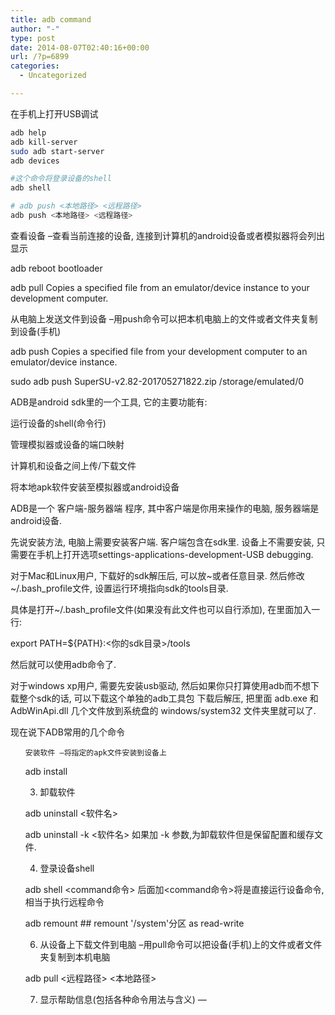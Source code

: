 ```yaml
---
title: adb command
author: "-"
type: post
date: 2014-08-07T02:40:16+00:00
url: /?p=6899
categories:
  - Uncategorized

---
```

在手机上打开USB调试

```bash
adb help
adb kill-server
sudo adb start-server
adb devices

#这个命令将登录设备的shell
adb shell

# adb push <本地路径> <远程路径>
adb push <本地路径> <远程路径>
```

查看设备 –查看当前连接的设备, 连接到计算机的android设备或者模拟器将会列出显示

adb reboot bootloader

adb pull Copies a specified file from an emulator/device instance to your development computer.

从电脑上发送文件到设备 –用push命令可以把本机电脑上的文件或者文件夹复制到设备(手机)
  
adb push Copies a specified file from your development computer to an emulator/device instance.
  
sudo adb push SuperSU-v2.82-201705271822.zip /storage/emulated/0

ADB是android sdk里的一个工具, 它的主要功能有:

运行设备的shell(命令行)
  
管理模拟器或设备的端口映射
  
计算机和设备之间上传/下载文件
  
将本地apk软件安装至模拟器或android设备
  
ADB是一个 客户端-服务器端 程序, 其中客户端是你用来操作的电脑, 服务器端是android设备.

先说安装方法, 电脑上需要安装客户端. 客户端包含在sdk里. 设备上不需要安装, 只需要在手机上打开选项settings-applications-development-USB debugging.

对于Mac和Linux用户, 下载好的sdk解压后, 可以放~或者任意目录. 然后修改~/.bash_profile文件, 设置运行环境指向sdk的tools目录.
  
具体是打开~/.bash_profile文件(如果没有此文件也可以自行添加), 在里面加入一行:

export PATH=${PATH}:<你的sdk目录>/tools

然后就可以使用adb命令了.

对于windows xp用户, 需要先安装usb驱动, 然后如果你只打算使用adb而不想下载整个sdk的话, 可以下载这个单独的adb工具包 下载后解压, 把里面 adb.exe 和 AdbWinApi.dll 几个文件放到系统盘的 windows/system32 文件夹里就可以了.

现在说下ADB常用的几个命令

<ol start="2">
  
    安装软件 –将指定的apk文件安装到设备上
  


adb install 
  
3. 卸载软件

adb uninstall <软件名>
  
adb uninstall -k <软件名> 如果加 -k 参数,为卸载软件但是保留配置和缓存文件.
  
4. 登录设备shell

adb shell <command命令> 后面加<command命令>将是直接运行设备命令, 相当于执行远程命令

adb remount ## remount '/system'分区 as read-write
  
6. 从设备上下载文件到电脑 –用pull命令可以把设备(手机)上的文件或者文件夹复制到本机电脑

adb pull <远程路径> <本地路径>
  
7. 显示帮助信息(包括各种命令用法与含义) —